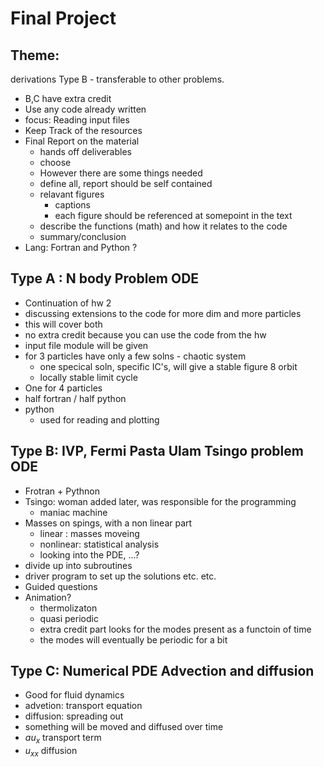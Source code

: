 # Final Project

## Theme:

derivations Type B - transferable to other problems.

- B,C have extra credit
- Use any code already written
- focus: Reading input files
- Keep Track of the resources
- Final Report on the material
  - hands off deliverables
  - choose
  - However there are some things needed
  - define all, report should be self contained
  - relavant figures
    - captions
    - each figure should be referenced at somepoint in the text
  - describe the functions (math) and how it relates to the code
  - summary/conclusion
- Lang: Fortran and Python ?

## Type A : N body Problem ODE

- Continuation of hw 2
- discussing extensions to the code for more dim and more particles
- this will cover both
- no extra credit because you can use the code from the hw
- input file module will be given
- for 3 particles have only a few solns - chaotic system
  - one specical soln, specific IC's, will give a stable figure 8 orbit
  - locally stable limit cycle
- One for 4 particles
- half fortran / half python
- python
  - used for reading and plotting

## Type B: IVP, Fermi Pasta Ulam Tsingo problem ODE

- Frotran + Pythnon
- Tsingo: woman added later, was responsible for the programming
  - maniac machine
- Masses on spings, with a non linear part
  - linear : masses moveing
  - nonlinear: statistical analysis
  - looking into the PDE, ...?
- divide up into subroutines
- driver program to set up the solutions etc. etc.
- Guided questions
- Animation?
  - thermolizaton
  - quasi periodic
  - extra credit part looks for the modes present as a functoin of time
  - the modes will eventually be periodic for a bit

## Type C: Numerical PDE Advection and diffusion

- Good for fluid dynamics
- advetion: transport equation
- diffusion: spreading out
- something will be moved and diffused over time
- $au_x$ transport term
- $u_{xx}$ diffusion
